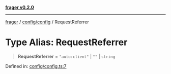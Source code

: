 [**frager v0.2.0**](../../../README.md)

***

[frager](../../../modules.md) / [config/config](../README.md) / RequestReferrer

# Type Alias: RequestReferrer

> **RequestReferrer** = `"auto:client"` \| `""` \| `string`

Defined in: [config/config.ts:7](https://github.com/kkatou7209/frager/blob/719f61cb03a1b552f429a15e5ed05d7e85a71494/lib/config/config.ts#L7)
